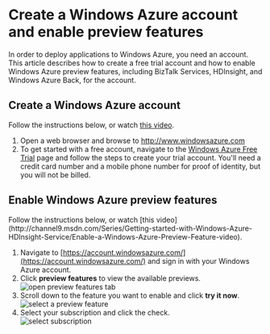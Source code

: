 # Create a Windows Azure account and enable preview features

In order to deploy applications to Windows Azure, you need an account. This article describes how to create a free trial account and how to enable Windows Azure preview features, including BizTalk Services, HDInsight, and Windows Azure Back, for the account.

## Create a Windows Azure account
Follow the instructions below, or watch [this video](http://channel9.msdn.com/Series/Getting-started-with-Windows-Azure-HDInsight-Service/Create-a-Windows-Azure-Account). 

1.  Open a web browser and browse to <a href="http://www.windowsazure.com">http://www.windowsazure.com</a>
2.  To get started with a free account, navigate to the [Windows Azure Free Trial](/en-us/pricing/free-trial/) page and follow the steps to create your trial account. You'll need a credit card number and a mobile phone number for proof of identity, but you will not be billed.

<h2><a id="enable"></a>Enable Windows Azure preview features</h2>
Follow the instructions below, or watch [this video](http://channel9.msdn.com/Series/Getting-started-with-Windows-Azure-HDInsight-Service/Enable-a-Windows-Azure-Preview-Feature-video).

1.  Navigate to [https://account.windowsazure.com/](https://account.windowsazure.com/) and sign in with your Windows Azure account.
2.  Click **preview features** to view the available previews.<br />
    ![open preview features tab][1]
3.  Scroll down to the feature you want to enable and click **try it now**.<br />
    ![select a preview feature][2]
4.  Select your subscription and click the check.<br />
    ![select subscription][3]


[http://www.windowsazure.com]: http://www.windowsazure.com
[1]: ../media/antares-iaas-preview-01.png
[2]: ../media/antares-iaas-preview-05.png
[3]: ../media/antares-iaas-preview-06.png
